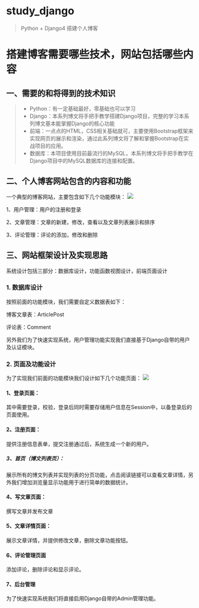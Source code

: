 # study_django
> Python + Django4 搭建个人博客
# 搭建博客需要哪些技术，网站包括哪些内容
## 一、需要的和将得到的技术知识
> - Python：有一定基础最好，零基础也可以学习
> - Django：本系列博文将手把手教学搭建Django项目，完整的学习本系列博文基本能掌握Django的核心功能
> - 前端：一点点的HTML，CSS相关基础就可，主要使用Bootstrap框架来实现网页的展示和渲染，通过此系列博文将了解和掌握Bootstrap在实战项目的应用。
> - 数据库：本项目使用目前最流行的MySQL，本系列博文将手把手教学在Django项目中的MySQL数据库的连接和配置。

## 二、个人博客网站包含的内容和功能
一个典型的博客网站，主要包含如下几个功能模块：
![](https://img-blog.csdnimg.cn/img_convert/a42be2ca25f70849034c26581fe6d105.png)

1、用户管理：用户的注册和登录

2、文章管理：文章的新建，修改，查看以及文章列表展示和排序

3、评论管理：评论的添加，修改和删除

## 三、网站框架设计及实现思路
系统设计包括三部分：数据库设计，功能函数视图设计，前端页面设计
### 1. 数据库设计
按照前面的功能模块，我们需要自定义数据表如下：

博客文章表：ArticlePost

评论表：Comment

另外我们为了快速实现系统，用户管理功能实现我们直接基于Django自带的用户及认证模块。

### 2. 页面及功能设计
为了实现我们前面的功能模块我们设计如下几个功能页面：
![](https://img-blog.csdnimg.cn/img_convert/44c248d1d58a9d477d32eed735d36345.png)

#### 1、登录页面：

其中需要登录，校验，登录后同时需要存储用户信息在Session中，以备登录后的页面使用。

#### 2、注册页面：

提供注册信息表单，提交注册通过后，系统生成一个新的用户。

##### 3、首页（博文列表页）：

展示所有的博文列表并实现列表的分页功能，点击阅读链接可以查看文章详情，另外我们增加浏览量显示功能用于进行简单的数据统计。

#### 4、写文章页面：

撰写文章并发布文章

#### 5、文章详情页面：

展示文章详情，并提供修改文章，删除文章功能按钮。

#### 6、评论管理页面

添加评论，删除评论和显示评论。

#### 7、后台管理

为了快速实现系统我们将直接启用Django自带的Admin管理功能。